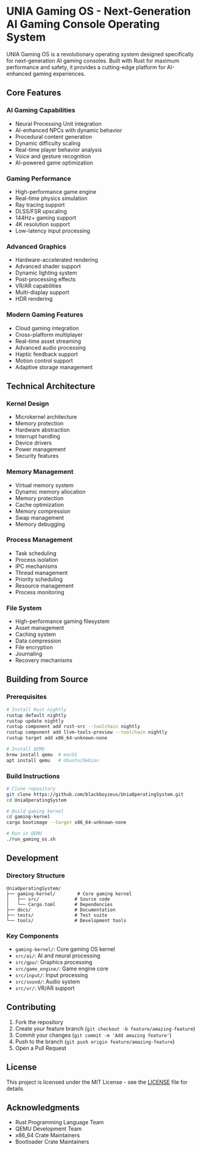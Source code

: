 # UNIA Gaming OS - Next-Generation AI Gaming Console Operating System

UNIA Gaming OS is a revolutionary operating system designed specifically for next-generation AI gaming consoles. Built with Rust for maximum performance and safety, it provides a cutting-edge platform for AI-enhanced gaming experiences.

## Core Features

### AI Gaming Capabilities
- Neural Processing Unit integration
- AI-enhanced NPCs with dynamic behavior
- Procedural content generation
- Dynamic difficulty scaling
- Real-time player behavior analysis
- Voice and gesture recognition
- AI-powered game optimization

### Gaming Performance
- High-performance game engine
- Real-time physics simulation
- Ray tracing support
- DLSS/FSR upscaling
- 144Hz+ gaming support
- 4K resolution support
- Low-latency input processing

### Advanced Graphics
- Hardware-accelerated rendering
- Advanced shader support
- Dynamic lighting system
- Post-processing effects
- VR/AR capabilities
- Multi-display support
- HDR rendering

### Modern Gaming Features
- Cloud gaming integration
- Cross-platform multiplayer
- Real-time asset streaming
- Advanced audio processing
- Haptic feedback support
- Motion control support
- Adaptive storage management

## Technical Architecture

### Kernel Design
- Microkernel architecture
- Memory protection
- Hardware abstraction
- Interrupt handling
- Device drivers
- Power management
- Security features

### Memory Management
- Virtual memory system
- Dynamic memory allocation
- Memory protection
- Cache optimization
- Memory compression
- Swap management
- Memory debugging

### Process Management
- Task scheduling
- Process isolation
- IPC mechanisms
- Thread management
- Priority scheduling
- Resource management
- Process monitoring

### File System
- High-performance gaming filesystem
- Asset management
- Caching system
- Data compression
- File encryption
- Journaling
- Recovery mechanisms

## Building from Source

### Prerequisites
```bash
# Install Rust nightly
rustup default nightly
rustup update nightly
rustup component add rust-src --toolchain nightly
rustup component add llvm-tools-preview --toolchain nightly
rustup target add x86_64-unknown-none

# Install QEMU
brew install qemu  # macOS
apt install qemu   # Ubuntu/Debian
```

### Build Instructions
```bash
# Clone repository
git clone https://github.com/blackboyzeus/UniaOperatingSystem.git
cd UniaOperatingSystem

# Build gaming kernel
cd gaming-kernel
cargo bootimage --target x86_64-unknown-none

# Run in QEMU
./run_gaming_os.sh
```

## Development

### Directory Structure
```
UniaOperatingSystem/
├── gaming-kernel/        # Core gaming kernel
│   ├── src/             # Source code
│   └── Cargo.toml       # Dependencies
├── docs/                # Documentation
├── tests/               # Test suite
└── tools/               # Development tools
```

### Key Components
- `gaming-kernel/`: Core gaming OS kernel
- `src/ai/`: AI and neural processing
- `src/gpu/`: Graphics processing
- `src/game_engine/`: Game engine core
- `src/input/`: Input processing
- `src/sound/`: Audio system
- `src/vr/`: VR/AR support

## Contributing

1. Fork the repository
2. Create your feature branch (`git checkout -b feature/amazing-feature`)
3. Commit your changes (`git commit -m 'Add amazing feature'`)
4. Push to the branch (`git push origin feature/amazing-feature`)
5. Open a Pull Request

## License

This project is licensed under the MIT License - see the [LICENSE](LICENSE) file for details.

## Acknowledgments

- Rust Programming Language Team
- QEMU Development Team
- x86_64 Crate Maintainers
- Bootloader Crate Maintainers

